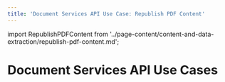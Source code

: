 ```yaml
---
title: 'Document Services API Use Case: Republish PDF Content'
---
```


import RepublishPDFContent from '../page-content/content-and-data-extraction/republish-pdf-content.md';


<Hero slots="heading" variant="fullwidth" theme="dark"  customLayout className="herobgImage"/>

# Document Services API Use Cases


<MenuWrapperComponent  slots="content"  repeat="1" theme="lightest"/>

<RepublishPDFContent />

